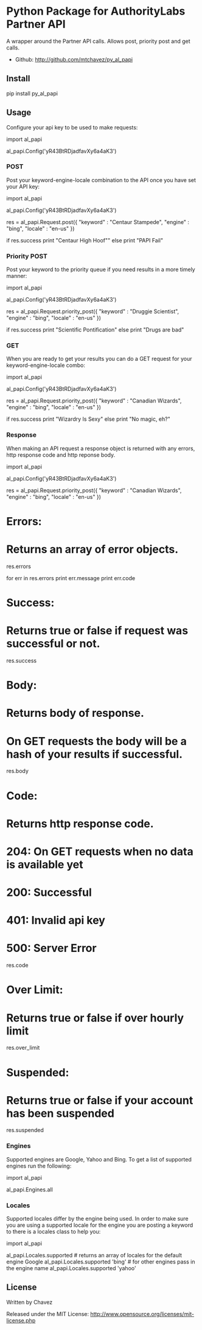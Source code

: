 Python Package for AuthorityLabs Partner API
=============================

A wrapper around the Partner API calls. Allows post, priority post and get calls.

* Github: http://github.com/mtchavez/py_al_papi

## Install

  pip install py_al_papi

## Usage
  
Configure your api key to be used to make requests:
  
  import al_papi
  
  al_papi.Config('yR43BtRDjadfavXy6a4aK3')

### POST
  
Post your keyword-engine-locale combination to the API once you have set your API key:
  
  import al_papi
  
  al_papi.Config('yR43BtRDjadfavXy6a4aK3')
  
  res = al_papi.Request.post({ "keyword" : "Centaur Stampede", "engine" : "bing", "locale" : "en-us" })
  
  if res.success
    print "Centaur High Hoof""
  else
    print "PAPI Fail"

### Priority POST
  
Post your keyword to the priority queue if you need results in a more timely manner:
  
  import al_papi
  
  al_papi.Config('yR43BtRDjadfavXy6a4aK3')
  
  res = al_papi.Request.priority_post({ "keyword" : "Druggie Scientist", "engine" : "bing", "locale" : "en-us" })
  
  if res.success
    print "Scientific Pontification"
  else
    print "Drugs are bad"

### GET

When you are ready to get your results you can do a GET request for your keyword-engine-locale combo:
  
  import al_papi
  
  al_papi.Config('yR43BtRDjadfavXy6a4aK3')
  
  res = al_papi.Request.priority_post({ "keyword" : "Canadian Wizards", "engine" : "bing", "locale" : "en-us" })
  
  if res.success
    print "Wizardry Is Sexy"
  else
    print "No magic, eh?"
  

### Response

When making an API request a response object is returned with any errors, http response code and http reponse body.
  
  import al_papi
  
  al_papi.Config('yR43BtRDjadfavXy6a4aK3')
  
  res = al_papi.Request.priority_post({ "keyword" : "Canadian Wizards", "engine" : "bing", "locale" : "en-us" })
  
  # Errors:
  # Returns an array of error objects.
  res.errors
  
  for err in res.errors
    print err.message
    print err.code
  
  # Success:
  # Returns true or false if request was successful or not.
  res.success
  
  # Body:
  # Returns body of response.
  # On GET requests the body will be a hash of your results if successful.
  res.body
  
  # Code:
  # Returns http response code.
  # 204: On GET requests when no data is available yet
  # 200: Successful
  # 401: Invalid api key
  # 500: Server Error
  res.code
  
  # Over Limit:
  # Returns true or false if over hourly limit
  res.over_limit
  
  # Suspended:
  # Returns true or false if your account has been suspended
  res.suspended
  
### Engines

Supported engines are Google, Yahoo and Bing. To get a list of supported engines run the following:
  
  import al_papi
  
  al_papi.Engines.all
  
### Locales

Supported locales differ by the engine being used. In order to make sure you are using a supported locale
for the engine you are posting a keyword to there is a locales class to help you:
  
  import al_papi
  
  al_papi.Locales.supported # returns an array of locales for the default engine Google
  al_papi.Locales.supported 'bing' # for other engines pass in the engine name
  al_papi.Locales.supported 'yahoo'

## License

Written by Chavez

Released under the MIT License: http://www.opensource.org/licenses/mit-license.php
